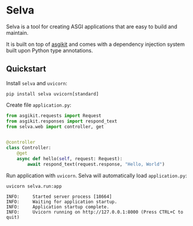# Selva

Selva is a tool for creating ASGI applications that are easy to build and maintain.

It is built on top of [asgikit](https://pypi.org/project/asgikit/) and comes with
a dependency injection system built upon Python type annotations.

## Quickstart

Install `selva` and `uvicorn`:

```shell
pip install selva uvicorn[standard]
```

Create file `application.py`:

```python
from asgikit.requests import Request
from asgikit.responses import respond_text
from selva.web import controller, get


@controller
class Controller:
    @get
    async def hello(self, request: Request):
        await respond_text(request.response, "Hello, World")
```

Run application with `uvicorn`. Selva will automatically load `application.py`:

```shell
uvicorn selva.run:app
```

```
INFO:     Started server process [18664]
INFO:     Waiting for application startup.
INFO:     Application startup complete.
INFO:     Uvicorn running on http://127.0.0.1:8000 (Press CTRL+C to quit)
```
